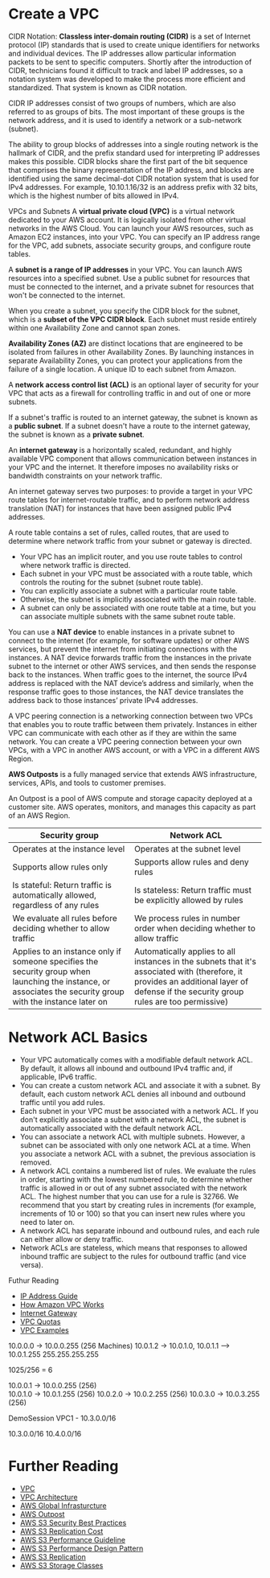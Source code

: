 # Create a VPC
CIDR Notation: 
**Classless inter-domain routing (CIDR)** is a set of Internet protocol (IP) standards that is used to create unique identifiers for networks and individual devices. The IP addresses allow particular information packets to be sent to specific computers. Shortly after the introduction of CIDR, technicians found it difficult to track and label IP addresses, so a notation system was developed to make the process more efficient and standardized. That system is known as CIDR notation.

CIDR IP addresses consist of two groups of numbers, which are also referred to as groups of bits. The most important of these groups is the network address, and it is used to identify a network or a sub-network (subnet). 

The ability to group blocks of addresses into a single routing network is the hallmark of CIDR, and the prefix standard used for interpreting IP addresses makes this possible. CIDR blocks share the first part of the bit sequence that comprises the binary representation of the IP address, and blocks are identified using the same decimal-dot CIDR notation system that is used for IPv4 addresses. For example, 10.10.1.16/32 is an address prefix with 32 bits, which is the highest number of bits allowed in IPv4.

VPCs and Subnets
A **virtual private cloud (VPC)** is a virtual network dedicated to your AWS account. It is logically isolated from other virtual networks in the AWS Cloud. You can launch your AWS resources, such as Amazon EC2 instances, into your VPC. You can specify an IP address range for the VPC, add subnets, associate security groups, and configure route tables.

A **subnet is a range of IP addresses** in your VPC. You can launch AWS resources into a specified subnet. Use a public subnet for resources that must be connected to the internet, and a private subnet for resources that won't be connected to the internet.

When you create a subnet, you specify the CIDR block for the subnet, which is a **subset of the VPC CIDR block**. Each subnet must reside entirely within one Availability Zone and cannot span zones. 

**Availability Zones (AZ)** are distinct locations that are engineered to be isolated from failures in other Availability Zones. By launching instances in separate Availability Zones, you can protect your applications from the failure of a single location. A unique ID to each subnet from Amazon.

A **network access control list (ACL)** is an optional layer of security for your VPC that acts as a firewall for controlling traffic in and out of one or more subnets. 

If a subnet's traffic is routed to an internet gateway, the subnet is known as a **public subnet**.
If a subnet doesn't have a route to the internet gateway, the subnet is known as a **private subnet**. 

An **internet gateway** is a horizontally scaled, redundant, and highly available VPC component that allows communication between instances in your VPC and the internet. It therefore imposes no availability risks or bandwidth constraints on your network traffic.

An internet gateway serves two purposes: to provide a target in your VPC route tables for internet-routable traffic, and to perform network address translation (NAT) for instances that have been assigned public IPv4 addresses.

A route table contains a set of rules, called routes, that are used to determine where network traffic from your subnet or gateway is directed.

- Your VPC has an implicit router, and you use route tables to control where network traffic is directed. 
- Each subnet in your VPC must be associated with a route table, which controls the routing for the subnet (subnet route table). 
- You can explicitly associate a subnet with a particular route table. 
- Otherwise, the subnet is implicitly associated with the main route table. 
- A subnet can only be associated with one route table at a time, but you can associate multiple subnets with the same subnet route table.


You can use a **NAT device** to enable instances in a private subnet to connect to the internet (for example, for software updates) or other AWS services, but prevent the internet from initiating connections with the instances. 
A NAT device forwards traffic from the instances in the private subnet to the internet or other AWS services, and then sends the response back to the instances. 
When traffic goes to the internet, the source IPv4 address is replaced with the NAT device’s address and similarly, when the response traffic goes to those instances, the NAT device translates the address back to those instances’ private IPv4 addresses.

A VPC peering connection is a networking connection between two VPCs that enables you to route traffic between them privately. Instances in either VPC can communicate with each other as if they are within the same network. You can create a VPC peering connection between your own VPCs, with a VPC in another AWS account, or with a VPC in a different AWS Region.

**AWS Outposts** is a fully managed service that extends AWS infrastructure, services, APIs, and tools to customer premises.

An Outpost is a pool of AWS compute and storage capacity deployed at a customer site. AWS operates, monitors, and manages this capacity as part of an AWS Region.

| Security group |	Network ACL |
| ------- | -------- |
| Operates at the instance level | Operates at the subnet level |
| Supports allow rules only | Supports allow rules and deny rules |
| Is stateful: Return traffic is automatically allowed, regardless of any rules | Is stateless: Return traffic must be explicitly allowed by rules |
| We evaluate all rules before deciding whether to allow traffic | We process rules in number order when deciding whether to allow traffic |
| Applies to an instance only if someone specifies the security group when launching the instance, or associates the security group with the instance later on | Automatically applies to all instances in the subnets that it's associated with (therefore, it provides an additional layer of defense if the security group rules are too permissive) |

# Network ACL Basics
- Your VPC automatically comes with a modifiable default network ACL. By default, it allows all inbound and outbound IPv4 traffic and, if applicable, IPv6 traffic.
- You can create a custom network ACL and associate it with a subnet. By default, each custom network ACL denies all inbound and outbound traffic until you add rules.
- Each subnet in your VPC must be associated with a network ACL. If you don't explicitly associate a subnet with a network ACL, the subnet is automatically associated with the default network ACL.
- You can associate a network ACL with multiple subnets. However, a subnet can be associated with only one network ACL at a time. When you associate a network ACL with a subnet, the previous association is removed.
- A network ACL contains a numbered list of rules. We evaluate the rules in order, starting with the lowest numbered rule, to determine whether traffic is allowed in or out of any subnet associated with the network ACL. The highest number that you can use for a rule is 32766. We recommend that you start by creating rules in increments (for example, increments of 10 or 100) so that you can insert new rules where you need to later on.
- A network ACL has separate inbound and outbound rules, and each rule can either allow or deny traffic.
- Network ACLs are stateless, which means that responses to allowed inbound traffic are subject to the rules for outbound traffic (and vice versa).

Futhur Reading
- [IP Address Guide](https://www.ipaddressguide.com/cidr)
- [How Amazon VPC Works](https://docs.aws.amazon.com/vpc/latest/userguide/how-it-works.html)
- [Internet Gateway](https://docs.aws.amazon.com/vpc/latest/userguide/VPC_Internet_Gateway.html)
- [VPC Quotas](https://docs.aws.amazon.com/vpc/latest/userguide/amazon-vpc-limits.html)
- [VPC Examples](https://docs.aws.amazon.com/vpc/latest/userguide/VPC_Scenarios.html)


10.0.0.0  -> 10.0.0.255 (256 Machines)
10.0.1.2  -> 10.0.1.0, 10.0.1.1  --> 10.0.1.255
255.255.255.255

1025/256 = 6

10.0.0.1 -> 10.0.0.255 (256)    
10.0.1.0 -> 10.0.1.255 (256)
10.0.2.0 -> 10.0.2.255 (256)
10.0.3.0 -> 10.0.3.255 (256)


DemoSession VPC1 - 10.3.0.0/16

10.3.0.0/16
10.4.0.0/16

# Further Reading

- [VPC](https://docs.aws.amazon.com/vpc/latest/userguide/what-is-amazon-vpc.html)
- [VPC Architecture](https://docs.aws.amazon.com/quickstart/latest/vpc/architecture.html)
- [AWS Global Infrasturcture](https://aws.amazon.com/about-aws/global-infrastructure/?p=ngi&loc=1)
- [AWS Outpost](https://docs.aws.amazon.com/outposts/latest/userguide/what-is-outposts.html)
- [AWS S3 Security Best Practices](https://docs.aws.amazon.com/AmazonS3/latest/dev/security-best-practices.html)
- [AWS S3 Replication Cost](https://aws.amazon.com/blogs/storage/monitor-data-transfer-costs-related-to-amazon-s3-replication/)
- [AWS S3 Performance Guideline](https://docs.aws.amazon.com/AmazonS3/latest/dev/optimizing-performance-guidelines.html)
- [AWS S3 Performance Design Pattern](https://docs.aws.amazon.com/AmazonS3/latest/dev/optimizing-performance-design-patterns.html)
- [AWS S3 Replication](https://aws.amazon.com/s3/features/replication/#Amazon_S3_Cross-Region_Replication_.28CRR.29)
- [AWS S3 Storage Classes](https://aws.amazon.com/s3/storage-classes/?nc=sn&loc=3)
